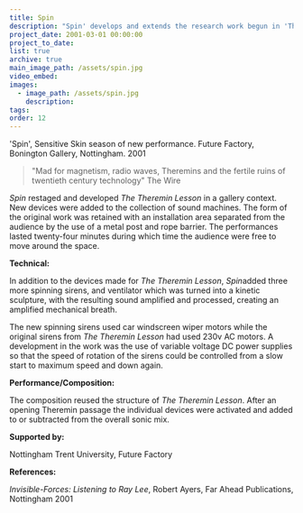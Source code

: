 ```yaml
---
title: Spin
description: "Spin' develops and extends the research work begun in 'The Theremin Lesson'."
project_date: 2001-03-01 00:00:00
project_to_date:
list: true
archive: true
main_image_path: /assets/spin.jpg
video_embed:
images:
  - image_path: /assets/spin.jpg
    description:
tags:
order: 12
---
```



'Spin', Sensitive Skin season of new performance. Future Factory, Bonington Gallery, Nottingham. 2001

> "Mad for magnetism, radio waves, Theremins and the fertile ruins of twentieth century technology" The Wire

*Spin* restaged and developed *The Theremin Lesson* in a gallery context. New devices were added to the collection of sound machines. The form of the original work was retained with an installation area separated from the audience by the use of a metal post and rope barrier. The performances lasted twenty-four minutes during which time the audience were free to move around the space.

**Technical:**

In addition to the devices made for *The Theremin Lesson*, *Spin*added three more spinning sirens, and ventilator which was turned into a kinetic sculpture, with the resulting sound amplified and processed, creating an amplified mechanical breath.&nbsp;

The new spinning sirens used car windscreen wiper motors while the original sirens from *The Theremin Lesson* had used 230v AC motors. A development in the work was the use of variable voltage DC power supplies so that the speed of rotation of the sirens could be controlled from a slow start to maximum speed and down again.

**Performance/Composition:**

The composition reused the structure of *The Theremin Lesson*. After an opening Theremin passage the individual devices were activated and added to or subtracted from the overall sonic mix.

**Supported by:**

Nottingham Trent University, Future Factory

**References:**

*Invisible-Forces: Listening to Ray Lee*, Robert Ayers, Far Ahead Publications, Nottingham 2001